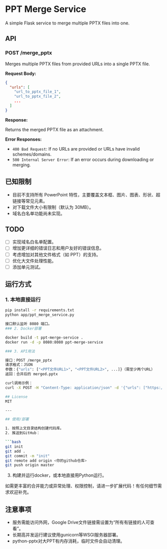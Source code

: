 # PPT Merge Service

A simple Flask service to merge multiple PPTX files into one.

## API

### POST /merge_pptx

Merges multiple PPTX files from provided URLs into a single PPTX file.

**Request Body:**

```json
{
  "urls": [
    "url_to_pptx_file_1",
    "url_to_pptx_file_2",
    ...
  ]
}
```

**Response:**

Returns the merged PPTX file as an attachment.

**Error Responses:**

- `400 Bad Request`: If no URLs are provided or URLs have invalid schemes/domains.
- `500 Internal Server Error`: If an error occurs during downloading or merging.

## 已知限制

- 目前不支持所有 PowerPoint 特性，主要覆盖文本框、图片、图表、形状、超链接等常见元素。
- 对下载文件大小有限制（默认为 30MB）。
- 域名白名单功能尚未实现。

## TODO

- [ ] 实现域名白名单配置。
- [ ] 增加更详细的错误日志和用户友好的错误信息。
- [ ] 考虑增加对其他文件格式（如 PPT）的支持。
- [ ] 优化大文件处理性能。
- [ ] 添加单元测试。

## 运行方式

### 1. 本地直接运行

```bash
pip install -r requirements.txt
python app/ppt_merge_service.py

接口默认监听 8080 端口。
### 2. Docker部署

docker build -t ppt-merge-service .
docker run -d -p 8080:8080 ppt-merge-service

### 3. API用法

接口：POST /merge_pptx
请求格式：JSON
参数：{"urls": ["<PPT文件URL1>", "<PPT文件URL2>", ...]}（需至少两个URL）
返回：合并后的 merged.pptx

curl调用示例：
curl -X POST -H "Content-Type: application/json" -d '{"urls": ["https://example.com/1.pptx", "https://example.com/2.pptx"]}' http://localhost:8080/merge_pptx --output merged.pptx

## License
MIT

---

## 使用/部署

1. 按照上文目录结构创建代码库。
2. 推送到GitHub：

```bash
git init
git add .
git commit -m "init"
git remote add origin <你的github仓库>
git push origin master
```
3. 构建并运行docker，或本地直接用Python运行。

如需更丰富的合并能力或异常处理、权限控制，请进一步扩展代码！有任何细节需求欢迎补充。

## 注意事项
- 服务需能访问外网，Google Drive文件链接需设置为“所有有链接的人可查看”。
- 长期高并发运行建议使用gunicorn等WSGI服务器部署。
- python-pptx对大PPT有内存消耗，临时文件会自动清理。